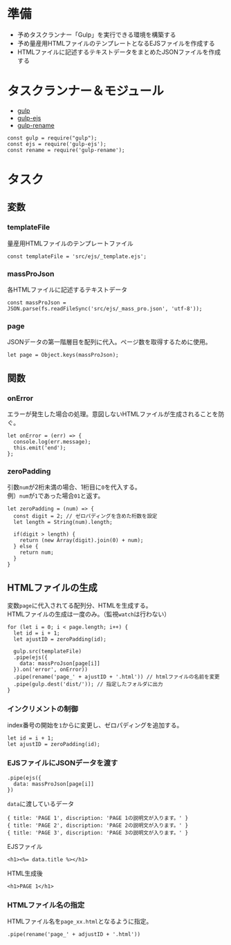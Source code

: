 # 準備 #
* 予めタスクランナー「Gulp」を実行できる環境を構築する
* 予め量産用HTMLファイルのテンプレートとなるEJSファイルを作成する
* HTMLファイルに記述するテキストデータをまとめたJSONファイルを作成する

# タスクランナー＆モジュール #
* [gulp](https://www.npmjs.com/package/gulp)
* [gulp-ejs](https://www.npmjs.com/package/gulp-ejs)
* [gulp-rename](https://www.npmjs.com/package/gulp-rename)
```
const gulp = require("gulp");
const ejs = require('gulp-ejs');
const rename = require('gulp-rename');
```

# タスク #

## 変数 ##
### templateFile ###
量産用HTMLファイルのテンプレートファイル
```
const templateFile = 'src/ejs/_template.ejs';
```
### massProJson ###
各HTMLファイルに記述するテキストデータ
```
const massProJson = JSON.parse(fs.readFileSync('src/ejs/_mass_pro.json', 'utf-8'));
```
### page ###
JSONデータの第一階層目を配列に代入。ページ数を取得するために使用。
```
let page = Object.keys(massProJson);
```

## 関数 ##
### onError ###
エラーが発生した場合の処理。意図しないHTMLファイルが生成されることを防ぐ。
```
let onError = (err) => {
  console.log(err.message); 
  this.emit('end');
};
```
### zeroPadding ###
引数`num`が2桁未満の場合、1桁目に`0`を代入する。  
例）`num`が`1`であった場合`01`と返す。
```
let zeroPadding = (num) => {
  const digit = 2; // ゼロパディングを含めた桁数を設定
  let length = String(num).length; 

  if(digit > length) {
    return (new Array(digit).join(0) + num);
  } else {
    return num;
  }
}
```

## HTMLファイルの生成 ##
変数`page`に代入されてる配列分、HTMLを生成する。  
HTMLファイルの生成は一度のみ。（監視`watch`は行わない）
```
for (let i = 0; i < page.length; i++) {
  let id = i + 1;
  let ajustID = zeroPadding(id);

  gulp.src(templateFile)
  .pipe(ejs({
    data: massProJson[page[i]]
  }).on('error', onError))
  .pipe(rename('page_' + ajustID + '.html')) // htmlファイルの名前を変更
  .pipe(gulp.dest('dist/')); // 指定したフォルダに出力
}
```

### インクリメントの制御 ###
index番号の開始を`1`からに変更し、ゼロパディングを追加する。
```
let id = i + 1;
let ajustID = zeroPadding(id);
```

### EJSファイルにJSONデータを渡す ###
```
.pipe(ejs({
  data: massProJson[page[i]]
})
```
`data`に渡しているデータ
```
{ title: 'PAGE 1', discription: 'PAGE 1の説明文が入ります。' }
{ title: 'PAGE 2', discription: 'PAGE 2の説明文が入ります。' }
{ title: 'PAGE 3', discription: 'PAGE 3の説明文が入ります。' }
```
EJSファイル
```
<h1><%= data.title %></h1>
```
HTML生成後
```
<h1>PAGE 1</h1>
```

### HTMLファイル名の指定 ###
HTMLファイル名を`page_xx.html`となるように指定。
```
.pipe(rename('page_' + adjustID + '.html'))
```
